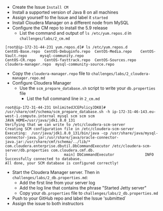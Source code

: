 * Create the Issue `Install CM`
* Install a supported version of Java 8 on all machines
* Assign yourself to the Issue and label it `started`
* Install Cloudera Manager on a different node from MySQL
* Configure the CM repo to install the 5.9 release
  * List the command and output of `ls /etc/yum.repos.d` in `challenges/labs/2_cm.md`
```
[root@ip-172-31-44-231 yum.repos.d]# ls /etc/yum.repos.d
CentOS-Base.repo  CentOS-Debuginfo.repo  CentOS-Media.repo    CentOS-Vault.repo      mysql-community.repo
CentOS-CR.repo    CentOS-fasttrack.repo  CentOS-Sources.repo  cloudera-manager.repo  mysql-community-source.repo

```
  * Copy the `cloudera-manager.repo` file to `challenges/labs/2_cloudera-manager.repo.md`
* Configure Cloudera Manager
  * Use the `scm_prepare_database.sh` script to write your `db.properties` file 
    * List the full command line in `2_cm.md`
```
root@ip-172-31-44-231 UnlimitedJCEPolicyJDK8]# /usr/share/cmf/schema/scm_prepare_database.sh -h ip-172-31-46-143.eu-west-1.compute.internal mysql scm scm scm
JAVA_HOME=/usr/java/jdk1.8.0_131
Verifying that we can write to /etc/cloudera-scm-server
Creating SCM configuration file in /etc/cloudera-scm-server
Executing:  /usr/java/jdk1.8.0_131/bin/java -cp /usr/share/java/mysql-connector-java.jar:/usr/share/java/oracle-connector-java.jar:/usr/share/cmf/schema/../lib/* com.cloudera.enterprise.dbutil.DbCommandExecutor /etc/cloudera-scm-server/db.properties com.cloudera.cmf.db.
[                          main] DbCommandExecutor              INFO  Successfully connected to database.
All done, your SCM database is configured correctly!
```
* Start the Cloudera Manager server. Then in `challenges/labs/2_db.properties.md`:
  * Add the first line from your server log
  * Add the log line that contains the phrase "Started Jetty server"
  * Copy your `db.properties` file to `challenges/labs/2_db.properties.md`
* Push to your GitHub repo and label the Issue 'submitted`
* Assign the issue to both instructors

